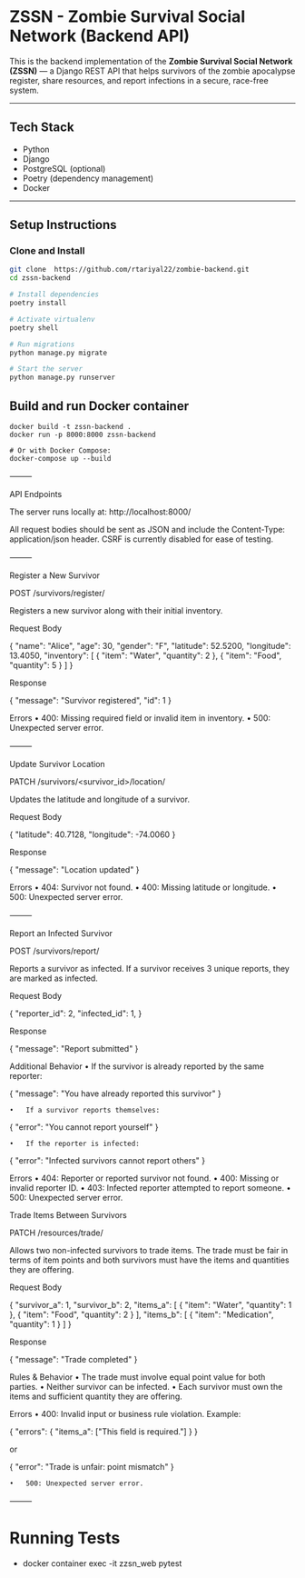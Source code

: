 #  ZSSN - Zombie Survival Social Network (Backend API)

This is the backend implementation of the **Zombie Survival Social Network (ZSSN)** — a Django REST API that helps survivors of the zombie apocalypse register, share resources, and report infections in a secure, race-free system.

---

## Tech Stack

- Python
- Django
- PostgreSQL (optional)
- Poetry (dependency management)
- Docker

---

## Setup Instructions

### Clone and Install

```bash
git clone  https://github.com/rtariyal22/zombie-backend.git
cd zssn-backend

# Install dependencies
poetry install

# Activate virtualenv
poetry shell

# Run migrations
python manage.py migrate

# Start the server
python manage.py runserver
```

## Build and run Docker container
```
docker build -t zssn-backend .
docker run -p 8000:8000 zssn-backend

# Or with Docker Compose:
docker-compose up --build
```

⸻

API Endpoints

The server runs locally at: http://localhost:8000/

All request bodies should be sent as JSON and include the Content-Type: application/json header. CSRF is currently disabled for ease of testing.

⸻

Register a New Survivor

POST /survivors/register/

Registers a new survivor along with their initial inventory.

Request Body

{
  "name": "Alice",
  "age": 30,
  "gender": "F",
  "latitude": 52.5200,
  "longitude": 13.4050,
  "inventory": [
    { "item": "Water", "quantity": 2 },
    { "item": "Food", "quantity": 5 }
  ]
}

Response

{
  "message": "Survivor registered",
  "id": 1
}

Errors
	•	400: Missing required field or invalid item in inventory.
	•	500: Unexpected server error.

⸻

Update Survivor Location

PATCH /survivors/<survivor_id>/location/

Updates the latitude and longitude of a survivor.

Request Body

{
  "latitude": 40.7128,
  "longitude": -74.0060
}

Response

{
  "message": "Location updated"
}

Errors
	•	404: Survivor not found.
	•	400: Missing latitude or longitude.
	•	500: Unexpected server error.

⸻

Report an Infected Survivor

POST /survivors/report/

Reports a survivor as infected. If a survivor receives 3 unique reports, they are marked as infected.

Request Body

{
  "reporter_id": 2,
  "infected_id": 1,
}

Response

{
  "message": "Report submitted"
}

Additional Behavior
	•	If the survivor is already reported by the same reporter:

{ "message": "You have already reported this survivor" }


	•	If a survivor reports themselves:

{ "error": "You cannot report yourself" }


	•	If the reporter is infected:

{ "error": "Infected survivors cannot report others" }



Errors
	•	404: Reporter or reported survivor not found.
	•	400: Missing or invalid reporter ID.
	•	403: Infected reporter attempted to report someone.
	•	500: Unexpected server error.

Trade Items Between Survivors

PATCH /resources/trade/

Allows two non-infected survivors to trade items. The trade must be fair in terms of item points and both survivors must have the items and quantities they are offering.

Request Body

{
  "survivor_a": 1,
  "survivor_b": 2,
  "items_a": [
    { "item": "Water", "quantity": 1 },
    { "item": "Food", "quantity": 2 }
  ],
  "items_b": [
    { "item": "Medication", "quantity": 1 }
  ]
}

Response

{
  "message": "Trade completed"
}

Rules & Behavior
	•	The trade must involve equal point value for both parties.
	•	Neither survivor can be infected.
	•	Each survivor must own the items and sufficient quantity they are offering.

Errors
	•	400: Invalid input or business rule violation. Example:

{ "errors": { "items_a": ["This field is required."] } }

or

{ "error": "Trade is unfair: point mismatch" }


	•	500: Unexpected server error.

⸻

# Running Tests
 - docker container exec -it zzsn_web pytest
